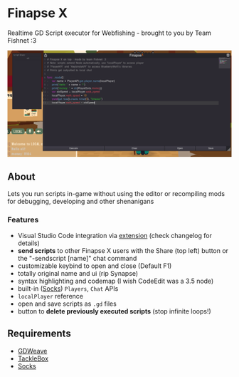 # Finapse X

Realtime GD Script executor for Webfishing - brought to you by Team Fishnet :3

![image](https://raw.githubusercontent.com/geringverdien/TeamFishnet/refs/heads/main/Finapse%20X/screenshot.png)

## About

Lets you run scripts in-game without using the editor or recompiling mods for debugging, developing and other shenanigans

### Features

* Visual Studio Code integration via [extension](https://github.com/geringverdien/TeamFishnet/raw/refs/heads/main/Finapse%20X/Finapse%20Xecutor/finapse-xecute/finapse-xecute-0.0.1.vsix) (check changelog for details)
* **send scripts** to other Finapse X users with the Share (top left) button or the "-sendscript [name]" chat command
* customizable keybind to open and close (Default F1)
* totally original name and ui (rip Synapse)
* syntax highlighting and codemap (I wish CodeEdit was a 3.5 node)
* built-in ([Socks](https://github.com/binury/Toes.Socks)) `Players`, `Chat` APIs
* `localPlayer` reference
* open and save scripts as `.gd` files
* button to **delete previously executed scripts** (stop infinite loops!)

## Requirements
* [GDWeave](https://github.com/NotNite/GDWeave)
* [TackleBox](https://github.com/puppy-girl/TackleBox)
* [Socks](https://thunderstore.io/c/webfishing/p/toes/Socks/)